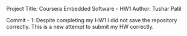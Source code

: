   
Project Title: Coursera Embedded Software - HW1 Author: Tushar Patil

Commit - 1: Despite completing my HW1 I did not save the repository correctly. This is a new attempt to submit my HW correctly.
